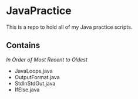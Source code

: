 # JavaPractice
This is a repo to hold all of my Java practice scripts.

## Contains
*In Order of Most Recent to Oldest*
- JavaLoops.java
- OutputFormat.java
- StdInStdOut.java
- IfElse.java
